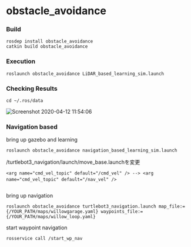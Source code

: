 # obstacle_avoidance

### Build

```
rosdep install obstacle_avoidance
catkin build obstacle_avoidance
```

### Execution

```
roslaunch obstacle_avoidance LiDAR_based_learning_sim.launch
```

### Checking Results

```
cd ~/.ros/data
```

![Screenshot 2020-04-12 11:54:06](https://user-images.githubusercontent.com/5755200/79059403-87a64600-7cb4-11ea-894c-1d5d825748a6.png)

### Navigation based
bring up gazebo and learning
```
roslaunch obstacle_avoidance navigation_based_learning_sim.launch
```

 /turtlebot3_navigation/launch/move_base.launchを変更
```
<arg name="cmd_vel_topic" default="/cmd_vel" /> --> <arg name="cmd_vel_topic" default="/nav_vel" />　
 
```

bring up navigation
```
roslaunch obstacle_avoidance turtlebot3_navigation.launch map_file:={/YOUR_PATH/maps/willowgarage.yaml} waypoints_file:={/YOUR_PATH/maps/willow_loop.yaml}
```

start waypoint navigation
```
rosservice call /start_wp_nav
```
